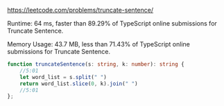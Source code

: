 https://leetcode.com/problems/truncate-sentence/


Runtime: 64 ms, faster than 89.29% of TypeScript online submissions for Truncate Sentence.

Memory Usage: 43.7 MB, less than 71.43% of TypeScript online submissions for Truncate Sentence.


```typescript
function truncateSentence(s: string, k: number): string {
    //5:01
    let word_list = s.split(" ")
    return word_list.slice(0, k).join(" ")
    //5:01
};
```
